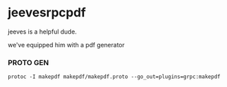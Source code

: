 # jeevesrpcpdf

jeeves is a helpful dude. 

we've equipped him with a pdf generator


### PROTO GEN
```protoc -I makepdf makepdf/makepdf.proto --go_out=plugins=grpc:makepdf ```
